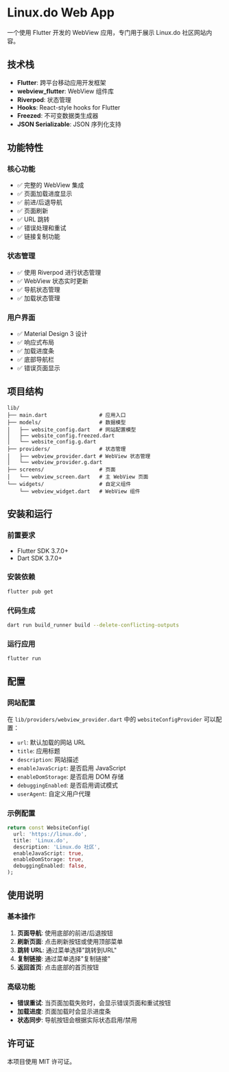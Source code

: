 # Linux.do Web App

一个使用 Flutter 开发的 WebView 应用，专门用于展示 Linux.do 社区网站内容。

## 技术栈

- **Flutter**: 跨平台移动应用开发框架
- **webview_flutter**: WebView 组件库
- **Riverpod**: 状态管理
- **Hooks**: React-style hooks for Flutter
- **Freezed**: 不可变数据类生成器
- **JSON Serializable**: JSON 序列化支持

## 功能特性

### 核心功能
- ✅ 完整的 WebView 集成
- ✅ 页面加载进度显示
- ✅ 前进/后退导航
- ✅ 页面刷新
- ✅ URL 跳转
- ✅ 错误处理和重试
- ✅ 链接复制功能

### 状态管理
- ✅ 使用 Riverpod 进行状态管理
- ✅ WebView 状态实时更新
- ✅ 导航状态管理
- ✅ 加载状态管理

### 用户界面
- ✅ Material Design 3 设计
- ✅ 响应式布局
- ✅ 加载进度条
- ✅ 底部导航栏
- ✅ 错误页面显示

## 项目结构

```
lib/
├── main.dart                 # 应用入口
├── models/                   # 数据模型
│   ├── website_config.dart   # 网站配置模型
│   ├── website_config.freezed.dart
│   └── website_config.g.dart
├── providers/                # 状态管理
│   ├── webview_provider.dart # WebView 状态管理
│   └── webview_provider.g.dart
├── screens/                  # 页面
│   └── webview_screen.dart   # 主 WebView 页面
└── widgets/                  # 自定义组件
    └── webview_widget.dart   # WebView 组件
```

## 安装和运行

### 前置要求
- Flutter SDK 3.7.0+
- Dart SDK 3.7.0+

### 安装依赖
```bash
flutter pub get
```

### 代码生成
```bash
dart run build_runner build --delete-conflicting-outputs
```

### 运行应用
```bash
flutter run
```

## 配置

### 网站配置
在 `lib/providers/webview_provider.dart` 中的 `websiteConfigProvider` 可以配置：

- `url`: 默认加载的网站 URL
- `title`: 应用标题
- `description`: 网站描述
- `enableJavaScript`: 是否启用 JavaScript
- `enableDomStorage`: 是否启用 DOM 存储
- `debuggingEnabled`: 是否启用调试模式
- `userAgent`: 自定义用户代理

### 示例配置
```dart
return const WebsiteConfig(
  url: 'https://linux.do',
  title: 'Linux.do',
  description: 'Linux.do 社区',
  enableJavaScript: true,
  enableDomStorage: true,
  debuggingEnabled: false,
);
```

## 使用说明

### 基本操作
1. **页面导航**: 使用底部的前进/后退按钮
2. **刷新页面**: 点击刷新按钮或使用顶部菜单
3. **跳转 URL**: 通过菜单选择"跳转到URL"
4. **复制链接**: 通过菜单选择"复制链接"
5. **返回首页**: 点击底部的首页按钮

### 高级功能
- **错误重试**: 当页面加载失败时，会显示错误页面和重试按钮
- **加载进度**: 页面加载时会显示进度条
- **状态同步**: 导航按钮会根据实际状态启用/禁用

## 许可证

本项目使用 MIT 许可证。
